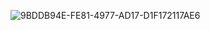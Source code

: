 ![9BDDB94E-FE81-4977-AD17-D1F172117AE6](https://github.com/vampaku/vampaku/assets/139192960/374852d1-23e5-4453-bd00-abf507b1b8f2)
